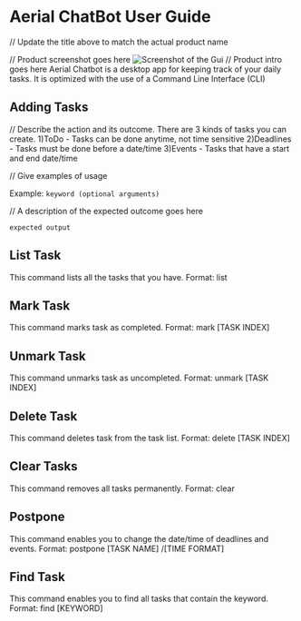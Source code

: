 # Aerial ChatBot User Guide

// Update the title above to match the actual product name

// Product screenshot goes here
![Screenshot of the Gui](https://reganchoy.github.io/ip/Ui.png)
// Product intro goes here
Aerial Chatbot is a desktop app for keeping track of your daily tasks. It is optimized with the use of a Command Line Interface (CLI)

## Adding Tasks

// Describe the action and its outcome.
There are 3 kinds of tasks you can create.
1)ToDo - Tasks can be done anytime, not time sensitive
2)Deadlines - Tasks must be done before a date/time
3)Events - Tasks that have a start and end date/time

// Give examples of usage

Example: `keyword (optional arguments)`

// A description of the expected outcome goes here

```
expected output
```
## List Task
This command lists all the tasks that you have.
Format: list

## Mark Task
This command marks task as completed.
Format: mark [TASK INDEX]

## Unmark Task
This command unmarks task as uncompleted.
Format: unmark [TASK INDEX]

## Delete Task
This command deletes task from the task list.
Format: delete [TASK INDEX]

## Clear Tasks
This command removes all tasks permanently.
Format: clear

## Postpone
This command enables you to change the date/time of deadlines and events.
Format: postpone [TASK NAME] /[TIME FORMAT]

## Find Task
This command enables you to find all tasks that contain the keyword.
Format: find [KEYWORD]